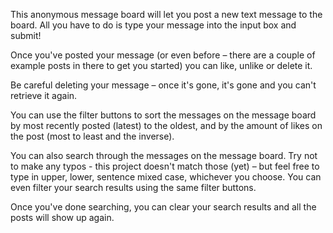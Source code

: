 This anonymous message board will let you post a new text message to the board. All you have to do is type your message into the input box and submit!

Once you've posted your message (or even before – there are a couple of example posts in there to get you started) you can like, unlike or delete it.

Be careful deleting your message – once it's gone, it's gone and you can't retrieve it again.

You can use the filter buttons to sort the messages on the message board by most recently posted (latest) to the oldest, and by the amount of likes on the post (most to least and the inverse).

You can also search through the messages on the message board. Try not to make any typos - this project doesn't match those (yet) – but feel free to type in upper, lower, sentence mixed case, whichever you choose. You can even filter your search results using the same filter buttons.

Once you've done searching, you can clear your search results and all the posts will show up again. 
